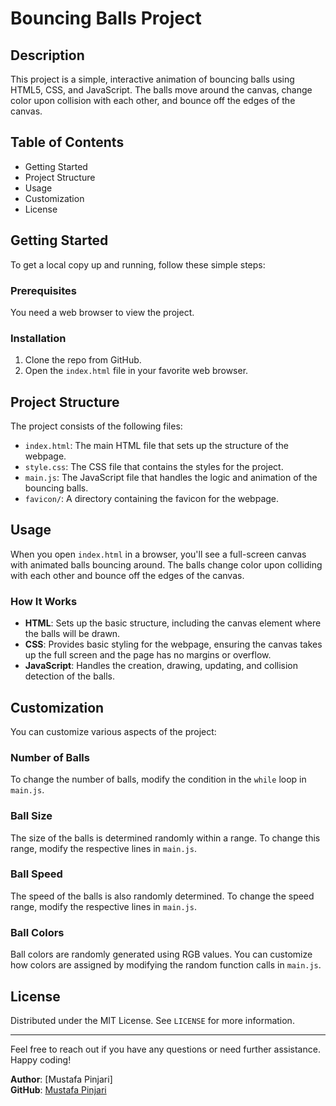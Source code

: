 # Bouncing Balls Project

## Description

This project is a simple, interactive animation of bouncing balls using HTML5, CSS, and JavaScript. The balls move around the canvas, change color upon collision with each other, and bounce off the edges of the canvas.

## Table of Contents

- Getting Started
- Project Structure
- Usage
- Customization
- License

## Getting Started

To get a local copy up and running, follow these simple steps:

### Prerequisites

You need a web browser to view the project.

### Installation

1. Clone the repo from GitHub.
2. Open the `index.html` file in your favorite web browser.

## Project Structure

The project consists of the following files:

- `index.html`: The main HTML file that sets up the structure of the webpage.
- `style.css`: The CSS file that contains the styles for the project.
- `main.js`: The JavaScript file that handles the logic and animation of the bouncing balls.
- `favicon/`: A directory containing the favicon for the webpage.

## Usage

When you open `index.html` in a browser, you'll see a full-screen canvas with animated balls bouncing around. The balls change color upon colliding with each other and bounce off the edges of the canvas.

### How It Works

- **HTML**: Sets up the basic structure, including the canvas element where the balls will be drawn.
- **CSS**: Provides basic styling for the webpage, ensuring the canvas takes up the full screen and the page has no margins or overflow.
- **JavaScript**: Handles the creation, drawing, updating, and collision detection of the balls.

## Customization

You can customize various aspects of the project:

### Number of Balls

To change the number of balls, modify the condition in the `while` loop in `main.js`.

### Ball Size

The size of the balls is determined randomly within a range. To change this range, modify the respective lines in `main.js`.

### Ball Speed

The speed of the balls is also randomly determined. To change the speed range, modify the respective lines in `main.js`.

### Ball Colors

Ball colors are randomly generated using RGB values. You can customize how colors are assigned by modifying the random function calls in `main.js`.

## License

Distributed under the MIT License. See `LICENSE` for more information.

---

Feel free to reach out if you have any questions or need further assistance. Happy coding!

**Author**: [Mustafa Pinjari]  
**GitHub**: [Mustafa Pinjari](https://github.com/MustafaPinjari)
